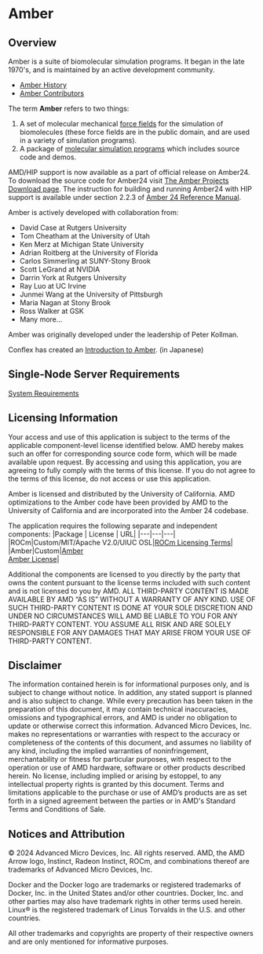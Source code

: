 # Amber

## Overview
Amber is a suite of biomolecular simulation programs. It began in the late 1970's, and is maintained by an active development community.
 - [Amber History](https://ambermd.org/History.php) 
 - [Amber Contributors](https://ambermd.org/contributors.html)

The term **Amber** refers to two things:
1. A set of molecular mechanical [force fields](https://ambermd.org/AmberModels.php) for the simulation of biomolecules (these force fields are in the public domain, and are used in a variety of simulation programs). 
2. A package of [molecular simulation programs](https://ambermd.org/AmberTools.php) which includes source code and demos.

AMD/HIP support is now available as a part of official release on Amber24. To download the source code for Amber24 visit [The Amber Projects Download page](https://ambermd.org/GetAmber.php). The instruction for building and running Amber24 with HIP support is available under section 2.2.3 of [Amber 24 Reference Manual](https://ambermd.org/doc12/Amber24.pdf).

Amber is actively developed with collaboration from:
 - David Case at Rutgers University
 - Tom Cheatham at the University of Utah
 - Ken Merz at Michigan State University 
 - Adrian Roitberg at the University of Florida
 - Carlos Simmerling at SUNY-Stony Brook
 - Scott LeGrand at NVIDIA 
 - Darrin York at Rutgers University
 - Ray Luo at UC Irvine
 - Junmei Wang at the University of Pittsburgh
 - Maria Nagan at Stony Brook
 - Ross Walker at GSK
 - Many more... 
 
 Amber was originally developed under the leadership of Peter Kollman.

Conflex has created an [Introduction to Amber](http://www.conflex.co.jp/prod_amber.html). (in Japanese)

## Single-Node Server Requirements
[System Requirements](/README.md#single-node-server-requirements) 

## Licensing Information
Your access and use of this application is subject to the terms of the applicable component-level license identified below. AMD hereby makes such an offer for corresponding source code form, which will be made available upon request. By accessing and using this application, you are agreeing to fully comply with the terms of this license. If you do not agree to the terms of this license, do not access or use this application.

Amber is licensed and distributed by the University of California.  AMD optimizations to the Amber code have been provided by AMD to the University of California and are incorporated into the Amber 24 codebase. 


The application requires the following separate and independent components:
|Package | License | URL|
|---|---|---|
|ROCm|Custom/MIT/Apache V2.0/UIUC OSL|[ROCm Licensing Terms](https://rocm.docs.amd.com/en/latest/release/licensing.html)|
|Amber|Custom|[Amber](https://ambermd.org/)<br >[Amber License](https://ambermd.org/GetAmber.php)|



Additional the components are licensed to you directly by the party that owns the content pursuant to the license terms included with such content and is not licensed to you by AMD. ALL THIRD-PARTY CONTENT IS MADE AVAILABLE BY AMD “AS IS” WITHOUT A WARRANTY OF ANY KIND. USE OF SUCH THIRD-PARTY CONTENT IS DONE AT YOUR SOLE DISCRETION AND UNDER NO CIRCUMSTANCES WILL AMD BE LIABLE TO YOU FOR ANY THIRD-PARTY CONTENT. YOU ASSUME ALL RISK AND ARE SOLELY RESPONSIBLE FOR ANY DAMAGES THAT MAY ARISE FROM YOUR USE OF THIRD-PARTY CONTENT.

## Disclaimer
The information contained herein is for informational purposes only, and is subject to change without notice. In addition, any stated support is planned and is also subject to change. While every precaution has been taken in the preparation of this document, it may contain technical inaccuracies, omissions and typographical errors, and AMD is under no obligation to update or otherwise correct this information. Advanced Micro Devices, Inc. makes no representations or warranties with respect to the accuracy or completeness of the contents of this document, and assumes no liability of any kind, including the implied warranties of noninfringement, merchantability or fitness for particular purposes, with respect to the operation or use of AMD hardware, software or other products described herein. No license, including implied or arising by estoppel, to any intellectual property rights is granted by this document. Terms and limitations applicable to the purchase or use of AMD’s products are as set forth in a signed agreement between the parties or in AMD's Standard Terms and Conditions of Sale.

## Notices and Attribution
© 2024 Advanced Micro Devices, Inc. All rights reserved. AMD, the AMD Arrow logo, Instinct, Radeon Instinct, ROCm, and combinations thereof are trademarks of Advanced Micro Devices, Inc.

Docker and the Docker logo are trademarks or registered trademarks of Docker, Inc. in the United States and/or other countries. Docker, Inc. and other parties may also have trademark rights in other terms used herein. Linux® is the registered trademark of Linus Torvalds in the U.S. and other countries.

All other trademarks and copyrights are property of their respective owners and are only mentioned for informative purposes.
